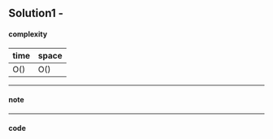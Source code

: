 ## Solution1 - 

#### complexity

| time | space |
| ---- | ----- |
| O()  | O()   |



---

#### note

---

#### code

```java

```

